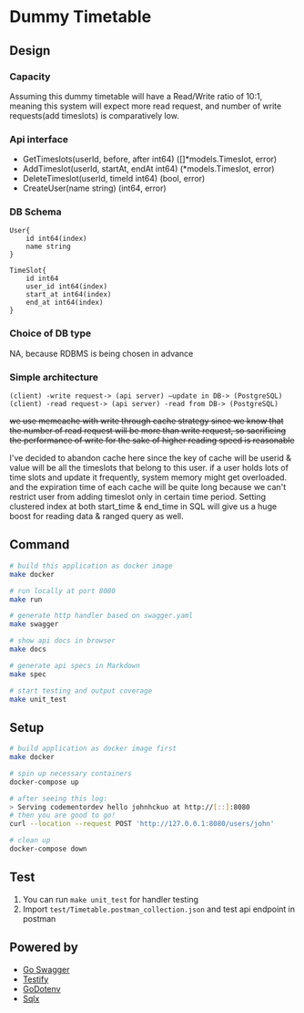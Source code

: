 # Dummy Timetable

## Design
### Capacity
Assuming this dummy timetable will have a Read/Write ratio of 10:1, meaning this system will expect more read request, and number of write requests(add timeslots) is comparatively low.

### Api interface
- GetTimeslots(userId, before, after int64) ([]*models.Timeslot, error)
- AddTimeslot(userId, startAt, endAt int64) (*models.Timeslot, error)
- DeleteTimeslot(userId, timeId int64) (bool, error)
- CreateUser(name string) (int64, error)

### DB Schema
```
User{
    id int64(index)
    name string
}

TimeSlot{
    id int64
    user_id int64(index)
    start_at int64(index)
    end_at int64(index)
}
```
### Choice of DB type
NA, because RDBMS is being chosen in advance

### Simple architecture
```
(client) -write request-> (api server) –update in DB-> (PostgreSQL)
(client) -read request-> (api server) -read from DB-> (PostgreSQL)
```
~~we use memcache with write through cache strategy since we know that the number of read request will be more than write request, so sacrificing the performance of write for the sake of higher reading speed is reasonable~~

I've decided to abandon cache here since the key of cache will be userid & value will be all the timeslots that belong to this user.
if a user holds lots of time slots and update it frequently, system memory might get overloaded. and the expiration time of each cache will be quite long because we can't restrict user from adding timeslot only in certain time period. 
Setting clustered index at both start_time & end_time in SQL will give us a huge boost for reading data & ranged query as well.

## Command

```bash
# build this application as docker image
make docker

# run locally at port 8080
make run

# generate http handler based on swagger.yaml
make swagger

# show api docs in browser
make docs

# generate api specs in Markdown
make spec

# start testing and output coverage
make unit_test
```

## Setup

```bash
# build application as docker image first
make docker

# spin up necessary containers
docker-compose up

# after seeing this log: 
> Serving codementordev hello johnhckuo at http://[::]:8080
# then you are good to go!
curl --location --request POST 'http://127.0.0.1:8080/users/john'

# clean up
docker-compose down
```

## Test

1. You can run `make unit_test` for handler testing
1. Import `test/Timetable.postman_collection.json` and test api endpoint in postman

## Powered by
- [Go Swagger](https://goswagger.io/)
- [Testify](https://github.com/stretchr/testify)
- [GoDotenv](https://pkg.go.dev/github.com/joho/godotenv?utm_source=godoc)
- [Sqlx](https://jmoiron.github.io/sqlx/)
